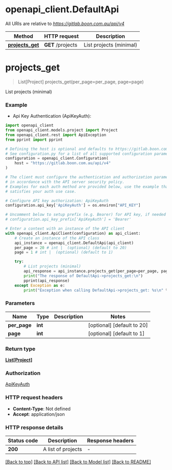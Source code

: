 # openapi_client.DefaultApi

All URIs are relative to *https://gitlab.boon.com.au/api/v4*

Method | HTTP request | Description
------------- | ------------- | -------------
[**projects_get**](DefaultApi.md#projects_get) | **GET** /projects | List projects (minimal)


# **projects_get**
> List[Project] projects_get(per_page=per_page, page=page)

List projects (minimal)

### Example

* Api Key Authentication (ApiKeyAuth):

```python
import openapi_client
from openapi_client.models.project import Project
from openapi_client.rest import ApiException
from pprint import pprint

# Defining the host is optional and defaults to https://gitlab.boon.com.au/api/v4
# See configuration.py for a list of all supported configuration parameters.
configuration = openapi_client.Configuration(
    host = "https://gitlab.boon.com.au/api/v4"
)

# The client must configure the authentication and authorization parameters
# in accordance with the API server security policy.
# Examples for each auth method are provided below, use the example that
# satisfies your auth use case.

# Configure API key authorization: ApiKeyAuth
configuration.api_key['ApiKeyAuth'] = os.environ["API_KEY"]

# Uncomment below to setup prefix (e.g. Bearer) for API key, if needed
# configuration.api_key_prefix['ApiKeyAuth'] = 'Bearer'

# Enter a context with an instance of the API client
with openapi_client.ApiClient(configuration) as api_client:
    # Create an instance of the API class
    api_instance = openapi_client.DefaultApi(api_client)
    per_page = 20 # int |  (optional) (default to 20)
    page = 1 # int |  (optional) (default to 1)

    try:
        # List projects (minimal)
        api_response = api_instance.projects_get(per_page=per_page, page=page)
        print("The response of DefaultApi->projects_get:\n")
        pprint(api_response)
    except Exception as e:
        print("Exception when calling DefaultApi->projects_get: %s\n" % e)
```



### Parameters


Name | Type | Description  | Notes
------------- | ------------- | ------------- | -------------
 **per_page** | **int**|  | [optional] [default to 20]
 **page** | **int**|  | [optional] [default to 1]

### Return type

[**List[Project]**](Project.md)

### Authorization

[ApiKeyAuth](../README.md#ApiKeyAuth)

### HTTP request headers

 - **Content-Type**: Not defined
 - **Accept**: application/json

### HTTP response details

| Status code | Description | Response headers |
|-------------|-------------|------------------|
**200** | A list of projects |  -  |

[[Back to top]](#) [[Back to API list]](../README.md#documentation-for-api-endpoints) [[Back to Model list]](../README.md#documentation-for-models) [[Back to README]](../README.md)

